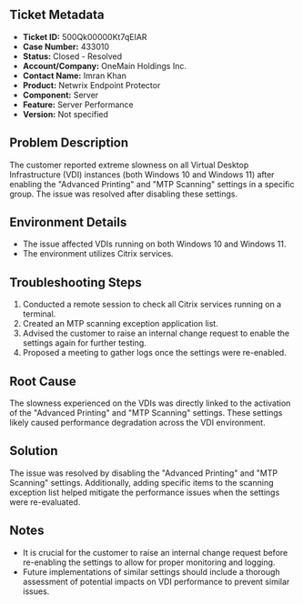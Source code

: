 ## Ticket Metadata
- **Ticket ID:** 500Qk00000Kt7qEIAR
- **Case Number:** 433010
- **Status:** Closed - Resolved
- **Account/Company:** OneMain Holdings Inc.
- **Contact Name:** Imran Khan
- **Product:** Netwrix Endpoint Protector
- **Component:** Server
- **Feature:** Server Performance
- **Version:** Not specified

## Problem Description
The customer reported extreme slowness on all Virtual Desktop Infrastructure (VDI) instances (both Windows 10 and Windows 11) after enabling the "Advanced Printing" and "MTP Scanning" settings in a specific group. The issue was resolved after disabling these settings.

## Environment Details
- The issue affected VDIs running on both Windows 10 and Windows 11.
- The environment utilizes Citrix services.

## Troubleshooting Steps
1. Conducted a remote session to check all Citrix services running on a terminal.
2. Created an MTP scanning exception application list.
3. Advised the customer to raise an internal change request to enable the settings again for further testing.
4. Proposed a meeting to gather logs once the settings were re-enabled.

## Root Cause
The slowness experienced on the VDIs was directly linked to the activation of the "Advanced Printing" and "MTP Scanning" settings. These settings likely caused performance degradation across the VDI environment.

## Solution
The issue was resolved by disabling the "Advanced Printing" and "MTP Scanning" settings. Additionally, adding specific items to the scanning exception list helped mitigate the performance issues when the settings were re-evaluated.

## Notes
- It is crucial for the customer to raise an internal change request before re-enabling the settings to allow for proper monitoring and logging.
- Future implementations of similar settings should include a thorough assessment of potential impacts on VDI performance to prevent similar issues.